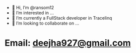 - 👋 Hi, I’m @ransom12
- 👀 I’m interested in ...
- 🌱 I’m currently a FullStack developer in Tracelinq
- 💞️ I’m looking to collaborate on ...
# Email: deejha927@gmail.com
<!---
ransom12/ransom12 is a ✨ special ✨ repository because its `README.md` (this file) appears on your GitHub profile.
You can click the Preview link to take a look at your changes.
--->
